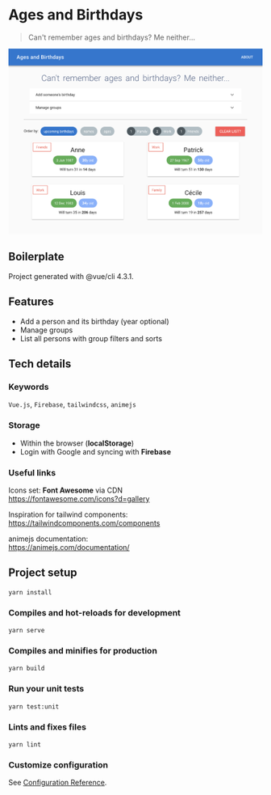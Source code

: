 # Ages and Birthdays

> Can't remember ages and birthdays? Me neither...

![Alt text](screenshot-readme.png?raw=true 'App screenshot')

## Boilerplate

Project generated with @vue/cli 4.3.1.

## Features

- Add a person and its birthday (year optional)
- Manage groups
- List all persons with group filters and sorts

## Tech details

### Keywords

`Vue.js`, `Firebase`, `tailwindcss`, `animejs`

### Storage

- Within the browser (**localStorage**)
- Login with Google and syncing with **Firebase**

### Useful links

Icons set: **Font Awesome** via CDN  
https://fontawesome.com/icons?d=gallery

Inspiration for tailwind components:  
https://tailwindcomponents.com/components

animejs documentation:  
https://animejs.com/documentation/

## Project setup

```
yarn install
```

### Compiles and hot-reloads for development

```
yarn serve
```

### Compiles and minifies for production

```
yarn build
```

### Run your unit tests

```
yarn test:unit
```

### Lints and fixes files

```
yarn lint
```

### Customize configuration

See [Configuration Reference](https://cli.vuejs.org/config/).
